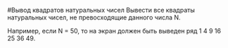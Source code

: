 #Вывод квадратов натуральных чисел
Вывести все квадраты натуральных чисел, не превосходящие данного числа N.

Например, если N = 50, то на экран должен быть выведен ряд 1 4 9 16 25 36 49.